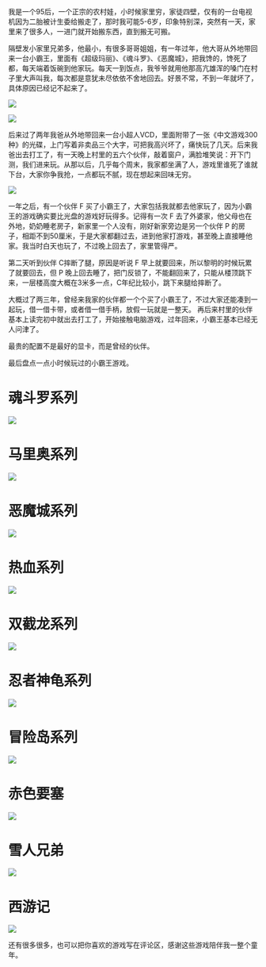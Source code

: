 我是一个95后，一个正宗的农村娃，小时候家里穷，家徒四壁，仅有的一台电视机因为二胎被计生委给搬走了，那时我可能5-6岁，印象特别深，突然有一天，家里来了很多人，一进门就开始搬东西，直到搬无可搬。

隔壁发小家里兄弟多，他最小，有很多哥哥姐姐，有一年过年，他大哥从外地带回来一台小霸王，里面有《超级玛丽》、《魂斗罗》、《恶魔城》，把我馋的，馋死了都，每天端着饭碗到他家玩。每天一到饭点，我爷爷就用他那高亢雄浑的嗓门在村子里大声叫我，每次都是意犹未尽依依不舍地回去。好景不常，不到一年就坏了，具体原因已经记不起来了。

![](https://cdn.nlark.com/yuque/0/2024/jpeg/12654185/1717234617246-e0119092-8324-4a4d-8dc5-ff74b8a3c9ea.jpeg)

![](https://cdn.nlark.com/yuque/0/2024/jpeg/12654185/1717234617312-c9fe38ad-ec15-496b-b8da-cfa2367d3f83.jpeg)

后来过了两年我爸从外地带回来一台小超人VCD，里面附带了一张《中文游戏300种》的光碟，上门写着非卖品三个大字，可把我高兴坏了，痛快玩了几天。后来我爸出去打工了，有一天晚上村里的五六个伙伴，敲着窗户，满脸堆笑说：开下门测，我们进来玩。从那以后，几乎每个周末，我家都坐满了人，游戏里谁死了谁就下台，大家你争我抢，一点都玩不腻，现在想起来回味无穷。

![](https://cdn.nlark.com/yuque/0/2024/jpeg/12654185/1717234617267-440936a7-09bf-4887-a7f4-7e2439ad4bc8.jpeg)

一年之后，有一个伙伴 F 买了小霸王了，大家包括我就都去他家玩了，因为小霸王的游戏确实要比光盘的游戏好玩得多。记得有一次 F 去了外婆家，他父母也在外地，奶奶睡老房子，新家里一个人没有，刚好新家旁边是另一个伙伴 P 的房子，相距不到50厘米，于是大家都翻过去，进到他家打游戏，甚至晚上直接睡他家。我当时白天也玩了，不过晚上回去了，家里管得严。

第二天听到伙伴 C摔断了腿，原因是听说 F 早上就要回来，所以黎明的时候玩累了就要回去，但 P 晚上回去睡了，把门反锁了，不能翻回来了，只能从楼顶跳下来，一层楼高度大概在3米多一点，C年纪比较小，跳下来腿给摔断了。

大概过了两三年，曾经来我家的伙伴都一个个买了小霸王了，不过大家还能凑到一起玩，借一借卡带，或者借一借手柄，放假一玩就是一整天。 再后来村里的伙伴基本上读完初中就出去打工了，开始接触电脑游戏，过年回来，小霸王基本已经无人问津了。

最贵的配置不是最好的显卡，而是曾经的伙伴。

最后盘点一点小时候玩过的小霸王游戏。

# 魂斗罗系列
![](https://cdn.nlark.com/yuque/0/2024/png/12654185/1717234617178-4aae1bb7-b883-4804-83df-4074030ed373.png)

# 马里奥系列
![](https://cdn.nlark.com/yuque/0/2024/jpeg/12654185/1717234617272-16308321-eba8-48e2-838c-687c6094eb4a.jpeg)

# 恶魔城系列
![](https://cdn.nlark.com/yuque/0/2024/jpeg/12654185/1717234618777-183c3871-a324-4e04-b59e-daf6099a3110.jpeg)

# 热血系列
![](https://cdn.nlark.com/yuque/0/2024/jpeg/12654185/1717234618871-c08e296c-60fd-4fbb-9062-77fc40e30fc3.jpeg)

# 双截龙系列
![](https://cdn.nlark.com/yuque/0/2024/jpeg/12654185/1717234618875-eea16ade-9842-4fe1-a1b5-60e81e3b6600.jpeg)

# 忍者神龟系列
![](https://cdn.nlark.com/yuque/0/2024/png/12654185/1717234619061-518a6b6b-3274-4791-b94e-18d3526771e0.png)

# 冒险岛系列
![](https://cdn.nlark.com/yuque/0/2024/jpeg/12654185/1717234619541-3a5e5f05-0948-43ae-87f6-87ce71ddcc5b.jpeg)

# 赤色要塞
![](https://cdn.nlark.com/yuque/0/2024/jpeg/12654185/1717234620035-393d947c-23af-45b0-a519-f9770fc4993c.jpeg)

# 雪人兄弟
![](https://cdn.nlark.com/yuque/0/2024/jpeg/12654185/1717234620204-9fddfab5-b7b5-435b-a288-0517e177be50.jpeg)

# 西游记
![](https://cdn.nlark.com/yuque/0/2024/jpeg/12654185/1717234620055-d30ac29f-ec4d-4a5e-af21-240b2d71c441.jpeg)

还有很多很多，也可以把你喜欢的游戏写在评论区，感谢这些游戏陪伴我一整个童年。

